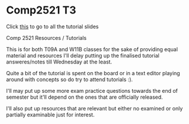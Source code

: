 # Comp2521 T3

Click [this](https://braedonwooding.github.io/Comp2521-19T3/#/) to go to all the tutorial slides

Comp 2521 Resources / Tutorials

This is for both T09A and W11B classes for the sake of providing equal material and resources I'll delay putting up the finalised tutorial answeres/notes till Wednesday at the least.

Quite a bit of the tutorial is spent on the board or in a text editor playing around with concepts so do try to attend tutorials :).

I'll may put up some more exam practice questions towards the end of semester but it'll depend on the ones that are officially released.

I'll also put up resources that are relevant but either no examined or only partially examinable just for interest.

